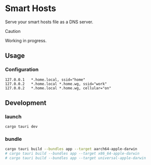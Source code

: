 # Smart Hosts

Serve your smart hosts file as a DNS server.

> [!CAUTION]
> Working in progress.

## Usage

### Configuration

```plain
127.0.0.1   *.home.local, ssid="home"
127.0.0.2   *.home.local *.home.wg, ssid="work"
127.0.0.2   *.home.local *.home.wg, cellular="on"
```

## Development

### launch

```bash
cargo tauri dev
```

### bundle

```bash
cargo tauri build --bundles app --target aarch64-apple-darwin
# cargo tauri build --bundles app --target x86_64-apple-darwin
# cargo tauri build --bundles app --target universal-apple-darwin
```
